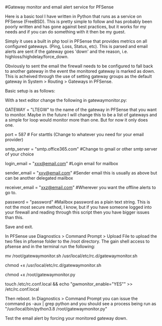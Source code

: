 #Gateway monitor and email alert service for PFSense

Here is a basic tool I have written in Python that runs as a service on PFSense (FreeBSD). This is pretty simple to follow and has probably been poorly written and has gone against best practices, but it works for my needs and if you can do something with it then be my guest.

Simply it uses a built in php tool in PFSense that provides metrics on all configured gateways. (Ping, Loss, Status, etc). This is parsed and email alerts are sent if the gateway goes 'down' and the reason, i.e. highloss/highdelay/force_down.

Obviously to sent the email the firewall needs to be configured to fall back to another gateway in the event the monitored gateway is marked as down. This is acheived through the use of setting gateway groups as the default gateway in System > Routing > Gateways in PFSense.

Basic setup is as follows:

With a text editor change the following in gatewaymonitor.py: 

GATEWAY = "LTEGW" to the name of the gateway in PFSense that you want to monitor. Maybe in the future I will change this to be a list of gateways and a simple for loop would monitor more than one. But for now it only does one.

port = 587  # For starttls (Change to whatever you need for your email provider)

smtp_server = "smtp.office365.com" #Change to gmail or other smtp server of your choice

login_email = "xxx@email.com" #Login email for mailbox

sender_email = "xxy@email.com" #Sender email this is usually as above but can be another delegated mailbox

receiver_email = "xxz@email.com" #Wherever you want the offline alerts to go to.

password = "password" #Mailbox password as a plain text string. This is not the most secure method, I know, but if you have someone logged into your firewall and reading through this script then you have bigger issues than this.

Save and exit. 

In PFSense use Diagnostics > Command Prompt > Upload File to upload the two files in pfsense folder to the /root directory. The gain shell access to pfsense and in the terminal run the following:

mv /root/gatewaymonitor.sh /usr/local/etc/rc.d/gatewaymonitor.sh

chmod +x /usr/local/etc/rc.d/gatewaymonitor.sh

chmod +x /root/gatewaymonitor.py

touch /etc/rc.conf.local && echo "gwmonitor_enable=\"YES\"" >> /etc/rc.conf.local

Then reboot. In Diagnostics > Command Prompt you can issue the command ps -aux | grep python and you should see a process being run as "/usr/local/bin/python3.8 /root/gatewaymonitor.py"

Test the email alert by forcing your monitored gateway down.
